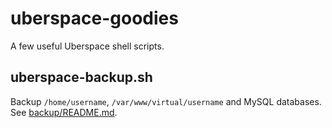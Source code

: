 # uberspace-goodies

A few useful Uberspace shell scripts.

## uberspace-backup.sh

Backup `/home/username`, `/var/www/virtual/username` and MySQL databases. See
[backup/README.md](./backup/).
